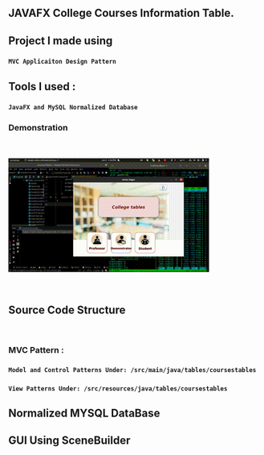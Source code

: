 ## JAVAFX College Courses Information Table.

## Project I made using 
#### `MVC Applicaiton Design Pattern` <br/>

## Tools I used : 
#### `JavaFX and MySQL Normalized Database`

### Demonstration

<br/><br/>
![GIF](demonstrationImages/demo28Seconds.gif)
<!-- ![Demo Photos](demonstrationImages/image.png)  <br/>
![Demo Photos](demonstrationImages/image2.png)  <br/>
![Demo Photos](demonstrationImages/image7.png)  <br/> -->
<br/>

## Source Code Structure

<br/>

### MVC Pattern :<br/>

#### `Model and Control Patterns Under: /src/main/java/tables/coursestables` 
#### `View Patterns Under: /src/resources/java/tables/coursestables`


## Normalized MYSQL DataBase

## GUI Using SceneBuilder
